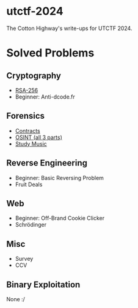 # utctf-2024
The Cotton Highway's write-ups for UTCTF 2024.

# Solved Problems
## Cryptography
- [RSA-256](RSA-256.md)
- Beginner: Anti-dcode.fr
## Forensics
- [Contracts](Contracts.md)
- [OSINT (all 3 parts)](OSINT%20(all%203%20parts).md)
- [Study Music](Study%20Music.md)
## Reverse Engineering
- Beginner: Basic Reversing Problem
- Fruit Deals
## Web
- Beginner: Off-Brand Cookie Clicker
- Schrödinger
## Misc
- Survey
- CCV
## Binary Exploitation
None :/
